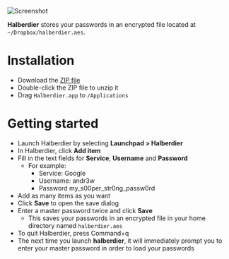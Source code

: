 ![Screenshot](https://raw.githubusercontent.com/a-n-d-r-3-w/halberdier/master/screenshot.png)

**Halberdier** stores your passwords in an encrypted file located at `~/Dropbox/halberdier.aes`.

# Installation
* Download the [ZIP file](https://github.com/a-n-d-r-3-w/halberdier/releases/download/v1.0.1/Halberdier-v1.0.1.zip)
* Double-click the ZIP file to unzip it
* Drag `Halberdier.app` to `/Applications`

# Getting started
* Launch Halberdier by selecting **Launchpad > Halberdier**
* In Halberdier, click **Add item**
* Fill in the text fields for **Service**, **Username** and **Password**
  * For example:
    * Service: Google
    * Username: andr3w
    * Password my_s00per_str0ng_passw0rd
* Add as many items as you want
* Click **Save** to open the save dialog
* Enter a master password twice and click **Save**
  * This saves your passwords in an encrypted file in your home directory named `halberdier.aes`
* To quit Halberdier, press Command+q
* The next time you launch **halberdier**, it will immediately prompt you to enter your master password in order to 
  load your passwords